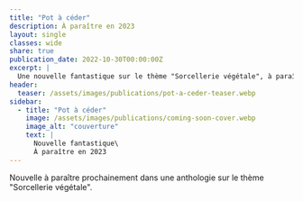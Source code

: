 ```yaml
---
title: "Pot à céder"
description: À paraître en 2023
layout: single
classes: wide
share: true
publication_date: 2022-10-30T00:00:00Z
excerpt: |
  Une nouvelle fantastique sur le thème "Sorcellerie végétale", à paraître en 2023
header:
  teaser: /assets/images/publications/pot-a-ceder-teaser.webp
sidebar:
  - title: "Pot à céder"
    image: /assets/images/publications/coming-soon-cover.webp
    image_alt: "couverture"
    text: |
      Nouvelle fantastique\
      À paraître en 2023
---
```


Nouvelle à paraître prochainement dans une anthologie sur le thème "Sorcellerie végétale".

